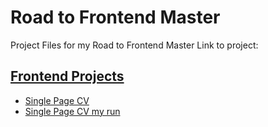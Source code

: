 # Road to Frontend Master

Project Files for my Road to Frontend Master
Link to project:

## [Frontend Projects](https://github.com/Reinigen/Road-to-Front-end-Master)

- [Single Page CV](https://roadmap.sh/projects/single-page-cv)
- [Single Page CV my run](https://github.com/Reinigen/Single-Page-CV)
